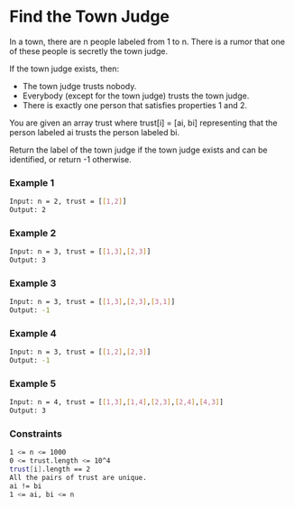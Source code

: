 # Find the Town Judge

In a town, there are n people labeled from 1 to n. There is a rumor that one of these people is secretly the town judge.

If the town judge exists, then:

- The town judge trusts nobody.
- Everybody (except for the town judge) trusts the town judge.
- There is exactly one person that satisfies properties 1 and 2.

You are given an array trust where trust[i] = [ai, bi] representing that the person labeled ai trusts the person labeled bi.

Return the label of the town judge if the town judge exists and can be identified, or return -1 otherwise.

### Example 1
```sh
Input: n = 2, trust = [[1,2]]
Output: 2
```

### Example 2
```sh
Input: n = 3, trust = [[1,3],[2,3]]
Output: 3
```

### Example 3
```sh
Input: n = 3, trust = [[1,3],[2,3],[3,1]]
Output: -1
```

### Example 4
```sh
Input: n = 3, trust = [[1,2],[2,3]]
Output: -1
```

### Example 5
```sh
Input: n = 4, trust = [[1,3],[1,4],[2,3],[2,4],[4,3]]
Output: 3
```

### Constraints
```sh
1 <= n <= 1000
0 <= trust.length <= 10^4
trust[i].length == 2
All the pairs of trust are unique.
ai != bi
1 <= ai, bi <= n
```
